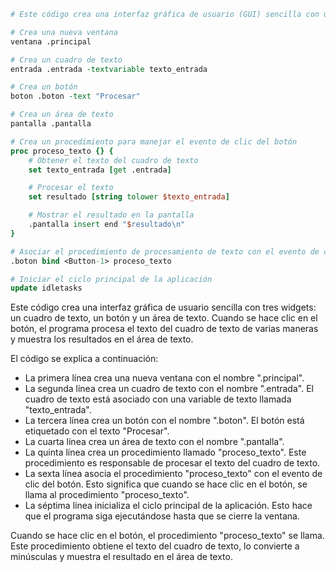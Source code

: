 ```tcl
# Este código crea una interfaz gráfica de usuario (GUI) sencilla con un control de entrada de texto, un botón y un área de texto para mostrar los resultados.

# Crea una nueva ventana
ventana .principal

# Crea un cuadro de texto
entrada .entrada -textvariable texto_entrada

# Crea un botón
boton .boton -text "Procesar"

# Crea un área de texto
pantalla .pantalla

# Crea un procedimiento para manejar el evento de clic del botón
proc proceso_texto {} {
    # Obtener el texto del cuadro de texto
    set texto_entrada [get .entrada]

    # Procesar el texto
    set resultado [string tolower $texto_entrada]

    # Mostrar el resultado en la pantalla
    .pantalla insert end "$resultado\n"
}

# Asociar el procedimiento de procesamiento de texto con el evento de clic del botón
.boton bind <Button-1> proceso_texto

# Iniciar el ciclo principal de la aplicación
update idletasks
```

Este código crea una interfaz gráfica de usuario sencilla con tres widgets: un cuadro de texto, un botón y un área de texto. Cuando se hace clic en el botón, el programa procesa el texto del cuadro de texto de varias maneras y muestra los resultados en el área de texto.

El código se explica a continuación:

* La primera línea crea una nueva ventana con el nombre ".principal".
* La segunda línea crea un cuadro de texto con el nombre ".entrada". El cuadro de texto está asociado con una variable de texto llamada "texto_entrada".
* La tercera línea crea un botón con el nombre ".boton". El botón está etiquetado con el texto "Procesar".
* La cuarta línea crea un área de texto con el nombre ".pantalla".
* La quinta línea crea un procedimiento llamado "proceso_texto". Este procedimiento es responsable de procesar el texto del cuadro de texto.
* La sexta línea asocia el procedimiento "proceso_texto" con el evento de clic del botón. Esto significa que cuando se hace clic en el botón, se llama al procedimiento "proceso_texto".
* La séptima línea inicializa el ciclo principal de la aplicación. Esto hace que el programa siga ejecutándose hasta que se cierre la ventana.

Cuando se hace clic en el botón, el procedimiento "proceso_texto" se llama. Este procedimiento obtiene el texto del cuadro de texto, lo convierte a minúsculas y muestra el resultado en el área de texto.